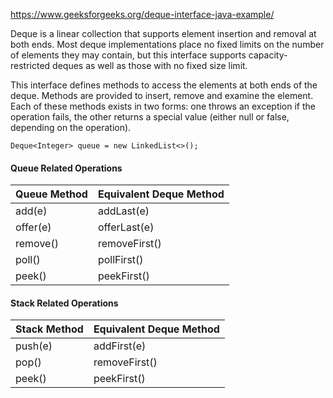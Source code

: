 https://www.geeksforgeeks.org/deque-interface-java-example/  

Deque is a linear collection that supports element insertion and removal at both ends. Most deque implementations place no fixed limits on the number of elements they may contain, but this interface supports capacity-restricted deques as well as those with no fixed size limit.

This interface defines methods to access the elements at both ends of the deque. Methods are provided to insert, remove and examine the element. Each of these methods exists in two forms: one throws an exception if the operation fails, the other returns a special value (either null or false, depending on the operation).

```
Deque<Integer> queue = new LinkedList<>();
```

#### Queue Related Operations

|Queue Method|Equivalent Deque Method|
|------------|-----------------------|
|add(e)|addLast(e)|
|offer(e)|offerLast(e)|
|remove()|removeFirst()|
|poll()|pollFirst()|
|peek()|peekFirst()|

#### Stack Related Operations

|Stack Method|Equivalent Deque Method|
|------------|-----------------------|
|push(e)|addFirst(e)|
|pop()|removeFirst()|
|peek()|peekFirst()|


